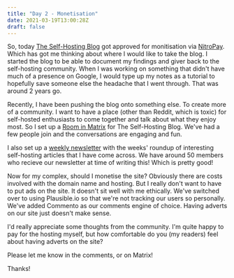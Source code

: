 ```yaml
---
title: "Day 2 - Monetisation"
date: 2021-03-19T13:00:28Z
draft: false
---
```


So, today [The Self-Hosting Blog](https://theselfhostingblog.com) got approved for monitisation via [NitroPay](https://nitropay.com). Which has got me thinking about where I would like to take the blog. I started the blog to be able to document my findings and giver back to the self-hosting community. When I was working on something that didn't have much of a presence on Google, I would type up my notes as a tutorial to hopefully save someone else the headache that I went through. That was around 2 years go. 

Recently, I have been pushing the blog onto something else. To create more of a community. I want to have a place (other than Reddit, which is toxic) for self-hosted enthusiasts to come together and talk about what they enjoy most. So I set up a [Room in Matrix](https://matrix.to/#/#theselfhostingblog:matrix.org) for The Self-Hosting Blog. We've had a few people join and the conversations are engaging and fun.

I also set up a [weekly newsletter](https://theselfhostingblog.com/subscribe/) with the weeks' roundup of interesting self-hosting articles that I have come across. We have around 50 members who recieve our newsletter at time of writing this! Which is pretty good!

Now for my complex, should I monetise the site? Obviously there are costs involved with the domain name and hosting. But I really don't want to have to put ads on the site. It doesn't sit well with me ethically. We've switched over to using Plausible.io so that we're not tracking our users so personally. We've added Commento as our comments engine of choice. Having adverts on our site just doesn't make sense.

I'd really appreciate some thoughts from the community. I'm quite happy to pay for the hosting myself, but how comfortable do you (my readers) feel about having adverts on the site?

Please let me know in the comments, or on Matrix!

Thanks!
